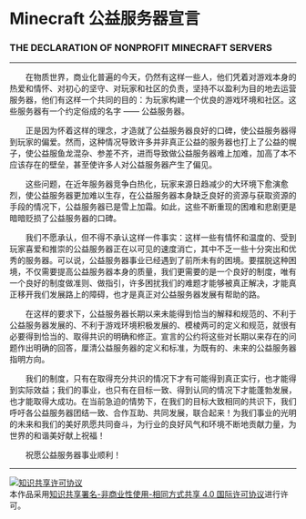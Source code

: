 # Minecraft 公益服务器宣言
### THE DECLARATION OF NONPROFIT MINECRAFT SERVERS

-----

　　在物质世界，商业化普遍的今天，仍然有这样一些人，他们凭着对游戏本身的热爱和情怀、对初心的坚守、对玩家和社区的负责，坚持不以盈利为目的地去运营服务器，他们有这样一个共同的目的：为玩家构建一个优良的游戏环境和社区。这些服务器有一个约定俗成的名字 —— 公益服务器。

　　正是因为怀着这样的理念，才造就了公益服务器良好的口碑，使公益服务器得到玩家的偏爱。然而，这种情况导致许多并非真正公益的服务器也打上了公益的幌子，使公益服鱼龙混杂、参差不齐，进而导致做公益服务器难上加难，加高了本不应该存在的壁垒，甚至使许多人对公益服务器产生了偏见。

　　这些问题，在近年服务器竞争白热化，玩家来源日趋减少的大环境下愈演愈烈，使公益服务器更加难以生存，在公益服务器本身缺乏良好的资源与获取资源的手段的情况下，公益服务器已是雪上加霜。如此，这些不断重现的困难和悲剧更是暗暗贬损了公益服务器的口碑。

　　我们不愿承认，但不得不承认这样一件事实：这样一些有情怀和温度的、受到玩家喜爱和推崇的公益服务器正在以可见的速度消亡，其中不乏一些十分突出和优秀的服务器。可以说，公益服务器事业已经遇到了前所未有的困境。要摆脱这种困境，不仅需要提高公益服务器本身的质量，我们更需要的是一个良好的制度，唯有一个良好的制度做准则、做指引，许多困扰我们的难题才能够被真正解决，才能真正移开我们发展路上的障碍，也才是真正对公益服务器发展有帮助的路。
 
　　在这样的要求下，公益服务器长期以来未能得到恰当的解释和规范的、不利于公益服务器发展的、不利于游戏环境积极发展的、模棱两可的定义和规范，就很有必要得到恰当的、取得共识的明确和修正。宣言的公约将这些对长期以来存在的问题作出明确的回答，厘清公益服务器的定义和标准，为既有的、未来的公益服务器指明方向。

　　我们的制度，只有在取得充分共识的情况下才有可能得到真正实行，也才能得到实际效益；我们的事业，也只有在目标一致、得到认同的情况下才能蓬勃发展，也才能取得大成功。在当前急迫的情势下，在我们的目标大致相同的共识下，我们呼吁各公益服务器团结一致、合作互助、共同发展，联合起来！为我们事业的光明的未来和我们的美好夙愿共同奋斗，为行业的良好风气和环境不断地贡献力量，为世界的和谐美好献上祝福！

　　祝愿公益服务器事业顺利！


-----


<a rel="license" href="http://creativecommons.org/licenses/by-nc-sa/4.0/"><img alt="知识共享许可协议" style="border-width:0" src="https://i.creativecommons.org/l/by-nc-sa/4.0/88x31.png" /></a><br />本作品采用<a rel="license" href="http://creativecommons.org/licenses/by-nc-sa/4.0/">知识共享署名-非商业性使用-相同方式共享 4.0 国际许可协议</a>进行许可。

